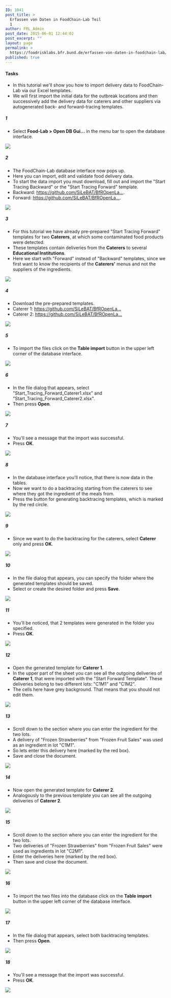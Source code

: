 ```yaml
---
ID: 1041
post_title: >
  Erfassen von Daten in FoodChain-Lab Teil
  1
author: FRL_Admin
post_date: 2015-06-01 12:44:02
post_excerpt: ""
layout: page
permalink: >
  https://foodrisklabs.bfr.bund.de/erfassen-von-daten-in-foodchain-lab/
published: true
---
```

<h4>Tasks</h4>
<ul>
<li>In this tutorial we'll show you how to import delivery data to FoodChain-Lab via our Excel templates.</li>
<li>We will first import the initial data for the outbreak locations and then successively add the delivery data for caterers and other suppliers via autogenerated back- and forward-tracing templates.</li>
</ul>
<h5>1</h5>
<ul>
<li>Select <b>Food-Lab > Open DB Gui...</b> in the menu bar to open the database interface.</li>
</ul>
<a href="https://github.com/SiLeBAT/BfROpenLabResources/raw/master/GitHubPages/documents/foodchainlab_datacollecting_1/1.png"><img class="aligncenter size-full" src="https://github.com/SiLeBAT/BfROpenLabResources/raw/master/GitHubPages/documents/foodchainlab_datacollecting_1/1.png"/></a>
<h5>2</h5>
<ul>
<li>The FoodChain-Lab database interface now pops up.</li>
<li>Here you can import, edit and validate food delivery data.</li>
<li>To start the data import you must download, fill out and import the "Start Tracing Backward" or  the "Start Tracing Forward" template.</li>
<li>Backward: <a href="https://github.com/SiLeBAT/BfROpenLabResources/raw/master/GitHubPages/templates/Start_Tracing_Backward.xlsx" target="_blank">https://github.com/SiLeBAT/BfROpenLa...</a>.</li>
<li>Forward: <a href="https://github.com/SiLeBAT/BfROpenLabResources/raw/master/GitHubPages/templates/Start_Tracing_Forward.xlsx" target="_blank">https://github.com/SiLeBAT/BfROpenLa...</a>.</li>
</ul>
<a href="https://github.com/SiLeBAT/BfROpenLabResources/raw/master/GitHubPages/documents/foodchainlab_datacollecting_1/2.png"><img class="aligncenter size-full" src="https://github.com/SiLeBAT/BfROpenLabResources/raw/master/GitHubPages/documents/foodchainlab_datacollecting_1/2.png"/></a>
<h5>3</h5>
<ul>
<li>For this tutorial we have already pre-prepared "Start Tracing Forward" templates for two <b>Caterers</b>, at which some contaminated food products were detected.</li>
<li>These templates contain deliveries from the <b>Caterers</b> to several <b>Educational Institutions</b>.</li>
<li>Here we start with "Forward" instead of "Backward" templates, since we first want to know the recipients of the <b>Caterers'</b> menus and not the suppliers of the ingredients.</li>
</ul>
<a href="https://github.com/SiLeBAT/BfROpenLabResources/raw/master/GitHubPages/documents/foodchainlab_datacollecting_1/3.png"><img class="aligncenter size-full" src="https://github.com/SiLeBAT/BfROpenLabResources/raw/master/GitHubPages/documents/foodchainlab_datacollecting_1/3.png"/></a>
<h5>4</h5>
<ul>
<li>Download the pre-prepared templates.</li>
<li>Caterer 1: <a href="https://github.com/SiLeBAT/BfROpenLabResources/raw/master/GitHubPages/documents/Start_Tracing_Forward_Caterer1.xlsx" target="_blank">https://github.com/SiLeBAT/BfROpenLa...</a></li>
<li>Caterer 2: <a href="https://github.com/SiLeBAT/BfROpenLabResources/raw/master/GitHubPages/documents/Start_Tracing_Forward_Caterer2.xlsx" target="_blank">https://github.com/SiLeBAT/BfROpenLa...</a></li>
</ul>
<a href="https://github.com/SiLeBAT/BfROpenLabResources/raw/master/GitHubPages/documents/foodchainlab_datacollecting_1/4.png"><img class="aligncenter size-full" src="https://github.com/SiLeBAT/BfROpenLabResources/raw/master/GitHubPages/documents/foodchainlab_datacollecting_1/4.png"/></a>
<h5>5</h5>
<ul>
<li>To import the files click on the <b>Table import</b> button in the upper left corner of the database interface.</li>
</ul>
<a href="https://github.com/SiLeBAT/BfROpenLabResources/raw/master/GitHubPages/documents/foodchainlab_datacollecting_1/5.png"><img class="aligncenter size-full" src="https://github.com/SiLeBAT/BfROpenLabResources/raw/master/GitHubPages/documents/foodchainlab_datacollecting_1/5.png"/></a>
<h5>6</h5>
<ul>
<li>In the file dialog that appears, select "Start_Tracing_Forward_Caterer1.xlsx" and "Start_Tracing_Forward_Caterer2.xlsx".</li>
<li>Then press <b>Open</b>.</li>
</ul>
<a href="https://github.com/SiLeBAT/BfROpenLabResources/raw/master/GitHubPages/documents/foodchainlab_datacollecting_1/6.png"><img class="aligncenter size-full" src="https://github.com/SiLeBAT/BfROpenLabResources/raw/master/GitHubPages/documents/foodchainlab_datacollecting_1/6.png"/></a>
<h5>7</h5>
<ul>
<li>You'll see a message that the import was successful.</li>
<li>Press <b>OK</b>.</li>
</ul>
<a href="https://github.com/SiLeBAT/BfROpenLabResources/raw/master/GitHubPages/documents/foodchainlab_datacollecting_1/7.png"><img class="aligncenter size-full" src="https://github.com/SiLeBAT/BfROpenLabResources/raw/master/GitHubPages/documents/foodchainlab_datacollecting_1/7.png"/></a>
<h5>8</h5>
<ul>
<li>In the database interface you'll notice, that there is now data in the tables.</li>
<li>Now we want to do a backtracing starting from the caterers to see where they got the ingredient of the meals from.</li>
<li>Press the button for generating backtracing templates, which is marked by the red circle.</li>
</ul>
<a href="https://github.com/SiLeBAT/BfROpenLabResources/raw/master/GitHubPages/documents/foodchainlab_datacollecting_1/8.png"><img class="aligncenter size-full" src="https://github.com/SiLeBAT/BfROpenLabResources/raw/master/GitHubPages/documents/foodchainlab_datacollecting_1/8.png"/></a>
<h5>9</h5>
<ul>
<li>Since we want to do the backtracing for the caterers, select <b>Caterer</b> only and press <b>OK</b>.</li>
</ul>
<a href="https://github.com/SiLeBAT/BfROpenLabResources/raw/master/GitHubPages/documents/foodchainlab_datacollecting_1/9.png"><img class="aligncenter size-full" src="https://github.com/SiLeBAT/BfROpenLabResources/raw/master/GitHubPages/documents/foodchainlab_datacollecting_1/9.png"/></a>
<h5>10</h5>
<ul>
<li>In the file dialog that appears, you can specify the folder where the generated templates should be saved.</li>
<li>Select or create the desired folder and press <b>Save</b>.</li>
</ul>
<a href="https://github.com/SiLeBAT/BfROpenLabResources/raw/master/GitHubPages/documents/foodchainlab_datacollecting_1/10.png"><img class="aligncenter size-full" src="https://github.com/SiLeBAT/BfROpenLabResources/raw/master/GitHubPages/documents/foodchainlab_datacollecting_1/10.png"/></a>
<h5>11</h5>
<ul>
<li>You'll be noticed, that 2 templates were generated in the folder you specified.</li>
<li>Press <b>OK</b>.</li>
</ul>
<a href="https://github.com/SiLeBAT/BfROpenLabResources/raw/master/GitHubPages/documents/foodchainlab_datacollecting_1/11.png"><img class="aligncenter size-full" src="https://github.com/SiLeBAT/BfROpenLabResources/raw/master/GitHubPages/documents/foodchainlab_datacollecting_1/11.png"/></a>
<h5>12</h5>
<ul>
<li>Open the generated template for <b>Caterer 1</b>.</li>
<li>In the upper part of the sheet you can see all the outgoing deliveries of <b>Caterer 1</b>, that were imported with the "Start Forward Template". These deliveries belong to two different lots: "C1M1" and "C1M2".</li>
<li>The cells here have grey background. That means that you should not edit them.</li>
</ul>
<a href="https://github.com/SiLeBAT/BfROpenLabResources/raw/master/GitHubPages/documents/foodchainlab_datacollecting_1/12.png"><img class="aligncenter size-full" src="https://github.com/SiLeBAT/BfROpenLabResources/raw/master/GitHubPages/documents/foodchainlab_datacollecting_1/12.png"/></a>
<h5>13</h5>
<ul>
<li>Scroll down to the section where you can enter the ingredient for the two lots.</li>
<li>A delivery of "Frozen Strawberries" from "Frozen Fruit Sales" was used as an ingredient in lot "C1M1".</li>
<li>So lets enter this delivery here (marked by the red box).</li>
<li>Save and close the document.</li>
</ul>
<a href="https://github.com/SiLeBAT/BfROpenLabResources/raw/master/GitHubPages/documents/foodchainlab_datacollecting_1/13.png"><img class="aligncenter size-full" src="https://github.com/SiLeBAT/BfROpenLabResources/raw/master/GitHubPages/documents/foodchainlab_datacollecting_1/13.png"/></a>
<h5>14</h5>
<ul>
<li>Now open the generated template for <b>Caterer 2</b>.</li>
<li>Analogously to the previous template you can see all the outgoing deliveries of <b>Caterer 2</b>.</li>
</ul>
<a href="https://github.com/SiLeBAT/BfROpenLabResources/raw/master/GitHubPages/documents/foodchainlab_datacollecting_1/14.png"><img class="aligncenter size-full" src="https://github.com/SiLeBAT/BfROpenLabResources/raw/master/GitHubPages/documents/foodchainlab_datacollecting_1/14.png"/></a>
<h5>15</h5>
<ul>
<li>Scroll down to the section where you can enter the ingredient for the two lots.</li>
<li>Two deliveries of "Frozen Strawberries" from "Frozen Fruit Sales" were used as ingredients in lot "C2M1".</li>
<li>Enter the deliveries here (marked by the red box).</li>
<li>Then save and close the document.</li>
</ul>
<a href="https://github.com/SiLeBAT/BfROpenLabResources/raw/master/GitHubPages/documents/foodchainlab_datacollecting_1/15.png"><img class="aligncenter size-full" src="https://github.com/SiLeBAT/BfROpenLabResources/raw/master/GitHubPages/documents/foodchainlab_datacollecting_1/15.png"/></a>
<h5>16</h5>
<ul>
<li>To import the two files into the database click on the <b>Table import</b> button in the upper left corner of the database interface.</li>
</ul>
<a href="https://github.com/SiLeBAT/BfROpenLabResources/raw/master/GitHubPages/documents/foodchainlab_datacollecting_1/16.png"><img class="aligncenter size-full" src="https://github.com/SiLeBAT/BfROpenLabResources/raw/master/GitHubPages/documents/foodchainlab_datacollecting_1/16.png"/></a>
<h5>17</h5>
<ul>
<li>In the file dialog that appears, select both backtracing templates.</li>
<li>Then press <b>Open</b>.</li>
</ul>
<a href="https://github.com/SiLeBAT/BfROpenLabResources/raw/master/GitHubPages/documents/foodchainlab_datacollecting_1/17.png"><img class="aligncenter size-full" src="https://github.com/SiLeBAT/BfROpenLabResources/raw/master/GitHubPages/documents/foodchainlab_datacollecting_1/17.png"/></a>
<h5>18</h5>
<ul>
<li>You'll see a message that the import was successful.</li>
<li>Press <b>OK</b>.</li>
</ul>
<a href="https://github.com/SiLeBAT/BfROpenLabResources/raw/master/GitHubPages/documents/foodchainlab_datacollecting_1/18.png"><img class="aligncenter size-full" src="https://github.com/SiLeBAT/BfROpenLabResources/raw/master/GitHubPages/documents/foodchainlab_datacollecting_1/18.png"/></a>